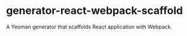 # generator-react-webpack-scaffold
A Yeoman generator that scaffolds React application with Webpack.
